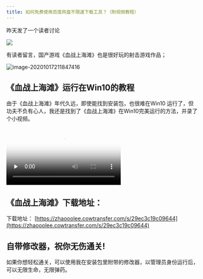 ```yaml
---
title: 如何免费使用百度网盘不限速下载工具？（附视频教程）
---
```


昨天发了一个读者讨论



![](https://www.v2fy.com/asset/0i/jikemiji/jikemiji-md/2020-10-17-shanghai.assets/1240-20201017211325760.png)

有读者留言，国产游戏《血战上海滩》也是很好玩的射击游戏作品；

![image-20201017211847416](https://www.v2fy.com/asset/0i/jikemiji/jikemiji-md/2020-10-17-shanghai.assets/image-20201017211847416.png)



## 《血战上海滩》运行在Win10的教程

由于《血战上海滩》年代久远，即使能找到安装包，也很难在Win10 运行了，但功夫不负有心人，我还是找到了《血战上海滩》在Win10完美运行的方法，并录了个小视频。



<video id="video" controls="" preload="none" poster="https://www.v2fy.com/asset/0i/jikemiji/jikemiji-md/2020-10-17-shanghai.assets/image-20201017211847416.png">
<source id="mp4" src="https://www.v2fy.com/asset/0i/jikemiji/jikemiji-md/2020-10-17-shanghai.assets/hs.mp4" type="video/mp4">
</video>


## 《血战上海滩》下载地址：



下载地址： [https://zhaooolee.cowtransfer.com/s/29ec3c19c09644](https://zhaooolee.cowtransfer.com/s/29ec3c19c09644)





## 自带修改器，祝你无伤通关!



如果你想轻松通关，可以使用我在安装包里附带的修改器，以管理员身份运行后，可以无限生命，无限弹药。


